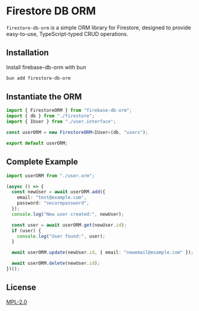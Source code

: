 # Firestore DB ORM

`firestore-db-orm` is a simple ORM library for Firestore, designed to provide easy-to-use, TypeScript-typed CRUD
operations.

## Installation

Install firebase-db-orm with bun

```bash
bun add firestore-db-orm
```

## Instantiate the ORM

```typescript
import { FirestoreORM } from "firebase-db-orm";
import { db } from "./firestore";
import { IUser } from "./user.interface";

const userORM = new FirestoreORM<IUser>(db, "users");

export default userORM;
```

## Complete Example

```typescript
import userORM from "./user.orm";

(async () => {
  const newUser = await userORM.add({
    email: "test@example.com",
    password: "securepassword",
  });
  console.log("New user created:", newUser);

  const user = await userORM.get(newUser.id);
  if (user) {
    console.log("User found:", user);
  }

  await userORM.update(newUser.id, { email: "newemail@example.com" });

  await userORM.delete(newUser.id);
})();
```

## License

[MPL-2.0](https://www.mozilla.org/en-US/MPL/2.0/)
